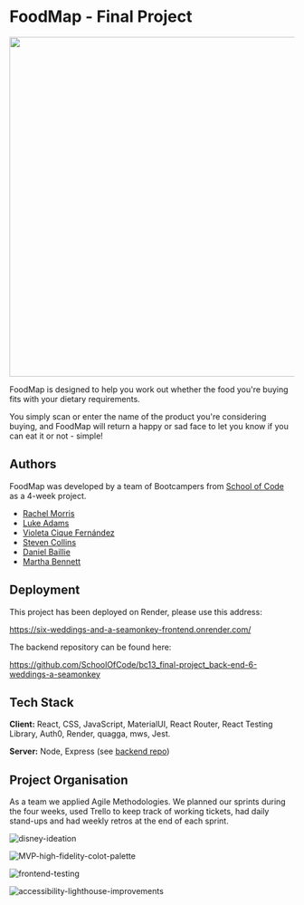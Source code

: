 # FoodMap - Final Project

<p align="center">
<img height="600pt" src="https://i.imgur.com/ILV0XhO.png"/>
</p>

FoodMap is designed to help you work out whether the food you're buying fits with your dietary requirements.

You simply scan or enter the name of the product you're considering buying, and FoodMap will return a happy or sad face to let you know if you can eat it or not - simple!

## Authors

FoodMap was developed by a team of Bootcampers from [School of Code](https://www.schoolofcode.com/) as a 4-week project.

- [Rachel Morris](https://github.com/rachvm)
- [Luke Adams](https://github.com/luke123adams)
- [Violeta Cique Fernández](https://github.com/violetacf)
- [Steven Collins](https://github.com/Sunbearian)
- [Daniel Baillie](https://github.com/Cmndgrab)
- [Martha Bennett](https://github.com/MarthaBennett)

## Deployment

This project has been deployed on Render, please use this address:

https://six-weddings-and-a-seamonkey-frontend.onrender.com/

The backend repository can be found here:

https://github.com/SchoolOfCode/bc13_final-project_back-end-6-weddings-a-seamonkey

## Tech Stack

**Client:** React, CSS, JavaScript, MaterialUI, React Router, React Testing Library, Auth0, Render, quagga, mws, Jest.

**Server:** Node, Express (see [backend repo](https://github.com/SchoolOfCode/bc13_final-project_back-end-6-weddings-a-seamonkey))

## Project Organisation

As a team we applied Agile Methodologies. We planned our sprints during the four weeks, used Trello to keep track of working tickets, had daily stand-ups and had weekly retros at the end of each sprint.

![disney-ideation](https://i.imgur.com/vBnZJ3Q.png)

![MVP-high-fidelity-colot-palette](https://i.imgur.com/ofsAC7p.png)

![frontend-testing](https://i.imgur.com/RDMQZTI.png)

![accessibility-lighthouse-improvements](https://i.imgur.com/GN4WdOa.png)

